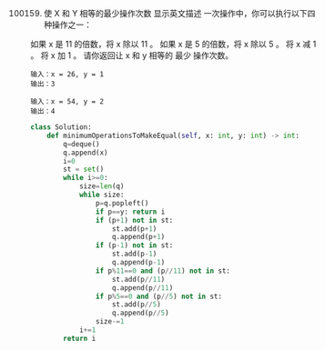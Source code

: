 100159. 使 X 和 Y 相等的最少操作次数 显示英文描述 
一次操作中，你可以执行以下四种操作之一：

如果 x 是 11 的倍数，将 x 除以 11 。
如果 x 是 5 的倍数，将 x 除以 5 。
将 x 减 1 。
将 x 加 1 。
请你返回让 x 和 y 相等的 最少 操作次数。

```
输入：x = 26, y = 1
输出：3
```
```
输入：x = 54, y = 2
输出：4
```
 
```py
class Solution:
    def minimumOperationsToMakeEqual(self, x: int, y: int) -> int:
        q=deque()
        q.append(x)
        i=0
        st = set()
        while i>=0:
            size=len(q)
            while size:
                p=q.popleft()
                if p==y: return i
                if (p+1) not in st:
                    st.add(p+1)
                    q.append(p+1)
                if (p-1) not in st:
                    st.add(p-1)
                    q.append(p-1)
                if p%11==0 and (p//11) not in st:
                    st.add(p//11)
                    q.append(p//11)
                if p%5==0 and (p//5) not in st:
                    st.add(p//5)
                    q.append(p//5)
                size-=1
            i+=1
        return i
```
